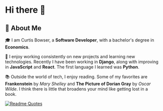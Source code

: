 # Hi there 👋
## 🚀 About Me



🎓 I am Curtis Bowser, a **Software Developer**, with a bachelor's degree in **Economics**.

🌱 I enjoy working consistently on new projects and learning new technologies. Recently I have been working in **Django**, along with improving in **JavaScript** and **React**. The first language I learned was **Python**. 

📚 Outside the world of tech, I enjoy reading. Some of my favorites are **Frankenstein** by _Mary Shelley_ and **The Picture of Dorian Gray** by _Oscar Wilde_. I think there is little that broadens your mind like getting lost in a book.

[![Readme Quotes](https://quotes-github-readme.vercel.app/api?type=horizontal&theme=dark)](https://github.com/piyushsuthar/github-readme-quotes)
